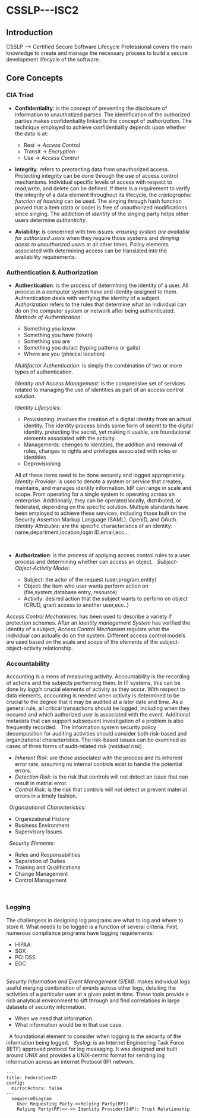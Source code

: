 # CSSLP---ISC2

## Introduction
CSSLP --> Certified Secure Software Lifecycle Professional covers the main knowledge to create and manage the necessary process to build a secure development lifecycle of the software.

## Core Concepts

### CIA Triad

- **Confidentiality**: is the concept of preventing the disclosure of information to unauthotized parties. The identification of the authorized parties makes confidentiality linked to the concept of _authorization_. The technique employed to achieve confidentiality depends upon whether the data is at:
  - Rest &rarr; _Access Control_
  - Transit &rarr; _Encryption_
  - Use &rarr; _Access Control_


- **Integrity**: refers to preotecting data from unauthorized access. Protecting integrity can be done through the use of access control mechanisms. Individual specific levels of access with respect to read,write, and delete can be defined. If there is a requirement to verify the integrity of a data element throughout its lifecycle, the _criptographic function of hashing_ can be used. The singing through hash function proved that a item (data or code) is free of unauthorized modifications since singing. The addiction of _identity_ of the singing party helps other users determine _authenticity_.

- **Aviability**: is concerned with two issues: _ensuring system are available for authorized users_ when they require those systems and _denying acess to unauthorized users_ at all other times. Policy elements associated with determining access can be translated into the availability requirements. 


### Authentication & Authorization

- **Authentication**: is the process of determining the identity of a user. All process in a computer system have and identity assigned to them. Authentication deals with verifying the identity of a subject. _Authorization_ refers to the rules that determine what an individual can do on the computer system or network after being authenticated.
&nbsp;
  _Methods of Authentication_:
  -  Something you know
  -  Something you have (token)
  -  Something you are
  -  Something you do/act (typing patterns or gaits)
  -  Where are  you (phisical location) 
&nbsp;

  _Multifactor Authentication_: is simply the combination of two or more types of authentication.
&nbsp;

  _Identity and Access Management_: is the comprensive set of services related to managing the use of identities as part of an access control solution.
  &nbsp;
  
  _Identity Lifecycles_:
  -  Provisioning: involves the creation of a digital identity from an actual identity. The identity process binds some form of secret to the digital identity. pretecting the secret, yet making it usable, are foundational elements associated with the activity.
  -  Managements: chenges to identities, the addition and removal of roles, changes to rights and privileges associated with roles or identities
  -  Deprovisioning
  
   All of these items need to be done securely and logged appropriately.
   &nbsp;
   _Identity Provider_: is used to denote a system or service that creates, maintains, and manages identity information. IdP can range in scale and scope. From operating for a single system to operating across an enterprise. Additionally, they can be operated locally, distributed, or federated, depending on the specific solution. Multiple standards have been employed to achieve these services, including those built on the Security Assertion Markup Language (SAML), OpenID, and OAuth.
   &nbsp;
   _Identity Attributes_: are the specific characteristics of an identity: name,department,location,login ID,email,ecc... 


  &nbsp;
- **Authorization**: is the process of applying access control rules to a user process and determining whether can access an object.
&nbsp;
_Subject-Object-Activity Model_:
  -  Subject: the actor of the request (user,program,entity)
  -  Object: the item who user wants perform action on (file,system,database entry, resource)
  -  Activity: desired action that the subject wants to perform on object (CRUD, grant access to another user,ecc..)

_Access Control Mechanisms_: has been used to describe a variety if protection schemes. After an _Identity management System_ has verified the identity of a subject, _Access Control Mechanism_ regulate what the individual can actually do on the system. Different access control models are used based on the scale and scope of the elements of the subject-object-activity relationship.


### Accountability
Accounting is a mens of measuring activity. Accountability is the recording of actions and the subjects performing them. In IT systems, this can be done by _loggin_ crucial elements of activity as they occur. With respect to data elements, accounting is needed when activity is determined to be crucial to the degree that it may be audited at a later date and time. As a general rule, all critical transactions should be logged, including when they occured and which authorized user is associated with the event. Additional metadata that can support subsequent investigation of a problem is also frequently recorded.
&nbsp;
The information system security policy decomposition for auditing activities should consider both risk-based and organizational characteristics. The risk-based issues can be examined as cases of three forms of audit-related risk (_residual risk_)
  - _Inherent Risk_: are those associated with the process and its inherent error rate, assuming no internal controls exist to handle the potential errors.
  -  _Detection Risk_: is the risk that controls will not detect an issue that can result in matrial error.
  -  _Control Risk_: is the risk that controls will not detect or prevent material errors in a timely fashion.
  
 &nbsp;
 _Organizational Characteristics_: 
 -  Organizational History
 -  Business Environment
 -  Supervisory Issues

 &nbsp;
 _Security Elements_:
 -  Roles and Responsabilities
 -  Separation of Duties
 -  Training and Qualifications
 -  Change Management
 -  Control Management

 &nbsp;
 ### Logging 
 The challengess in designing log programs are what to log and where to store it. What needs to be logged is a function of several criteria. First, numerous compilance programs have logging requirements:
 -  HIPAA
 -  SOX
 -  PCI DSS
 -  EOC  
 &nbsp;

 _Security Information and Event Management (SIEM)_: 
 makes individual logs useful merging combination of events across other logs, detailing the activities of a particular user at a given point in time. These tools provide a rich analytical environment to sift through and find correlations in large datasets of security information.
 -  When we need that information.
 -  What information would be in that use case.

&nbsp;
 A foundational element to consider when logging is the security of the information being logged.
&nbsp;
 _Syslog_: is an Internet Engineering Task Force (IETF) approved protocol for log messaging. It was designed and built around UNIX and provides a UNIX-centric format for sending log information across an internet Protocol (IP) network.

```mermaid
---
title: FederationID
config:
  mirrorActors: false
---
  sequenceDiagram
    User Requesting Party->>Relying Party(RP): 
    Relying Party(RP)<<->> Identity Provider(IdP): Trust Relationship  
```









  



